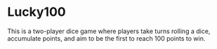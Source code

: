 # Lucky100
This is a two-player dice game where players take turns rolling a dice, accumulate points, and aim to be the first to reach 100 points to win.
